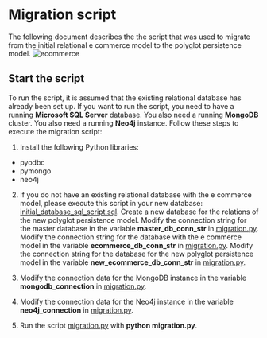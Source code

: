 # Migration script
The following document describes the the script that was used to migrate from the initial relational e commerce
model to the polyglot persistence model.
![ecommerce](ecommerce_er.png)

## Start the script
To run the script, it is assumed that the existing relational database has already been set up. 
If you want to run the script, you need to have a running **Microsoft SQL Server** database.
You also need a running **MongoDB** cluster.
You also need a running **Neo4j** instance.
Follow these steps to execute the migration script:

1. Install the following Python libraries:
* pyodbc
* pymongo
* neo4j

2. If you do not have an existing relational database with the e commerce model, please execute this script
in your new database: [initial_database_sql_script.sql](./initial_database_sql_script.sql). 
Create a new database for the relations of the new polyglot persistence model.
Modify the connection string for the master database in the variable **master_db_conn_str** in
[migration.py](./migration.py).
Modify the connection string for the database with the e commerce model in the variable 
**ecommerce_db_conn_str** in [migration.py](./migration.py).
Modify the connection string for the database for the new polyglot persistence model in the variable 
**new_ecommerce_db_conn_str** in [migration.py](./migration.py).

3. Modify the connection data for the MongoDB instance in the variable **mongodb_connection** in 
[migration.py](./migration.py).

4. Modify the connection data for the Neo4j instance in the variable **neo4j_connection** in 
[migration.py](./migration.py).

5. Run the script [migration.py](./migration.py) with **python migration.py**.

